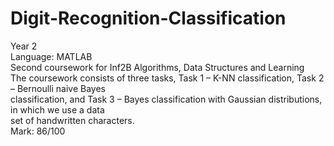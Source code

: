 # Digit-Recognition-Classification
Year 2  
Language: MATLAB  
Second coursework for Inf2B Algorithms, Data Structures and Learning    
The coursework consists of three tasks, Task 1  –  K-NN classification, Task 2  –  Bernoulli naive Bayes  
classification, and Task 3  –  Bayes classification with Gaussian distributions, in which we use a data  
set of handwritten characters.  
Mark: 86/100
